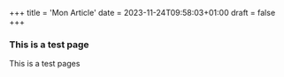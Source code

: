 +++
title = 'Mon Article'
date = 2023-11-24T09:58:03+01:00
draft = false
+++

### This is a test page

This is a test pages
